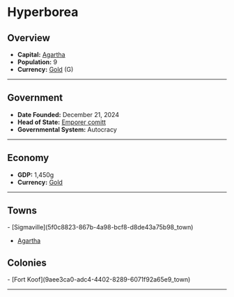 <!--UNDEDITED FILE, remove this entire line if this file has been edited!-->
# <!--NAME-->Hyperborea<!--NAME-->

## Overview

- **Capital:** <!--CAPITAL_LINK-->[Agartha](94793984-100c-4ad1-a974-19e5775801d5_town)<!--CAPITAL_LINK-->
- **Population:** <!--POPULATION-->9<!--POPULATION-->
- **Currency:** <!--CURRENCY_LINK-->[Gold](Gold_currency)<!--CURRENCY_LINK--> (<!--CURRENCY_ABV-->G<!--CURRENCY_ABV-->)

---

## Government

- **Date Founded:** <!--FOUNDED-->December 21, 2024<!--FOUNDED-->
- **Head of State:** <!--LEADER_TITLE_LINK-->[Emporer comitt](comitt_user)<!--LEADER_TITLE_LINK-->
- **Governmental System:** <!--GOVERNMENT-->Autocracy<!--GOVERNMENT-->

---

## Economy

- **GDP:** <!--GDP-->1,450g<!--GDP-->
- **Currency:** <!--CURRENCY_LINK-->[Gold](Gold_currency)<!--CURRENCY_LINK-->

---

## Towns

<!--TOWNS-->- [Sigmaville](5f0c8823-867b-4a98-bcf8-d8de43a75b98_town)
- [Agartha](94793984-100c-4ad1-a974-19e5775801d5_town)<!--TOWNS-->

## Colonies

<!--COLONIES-->- [Fort Koof](9aee3ca0-adc4-4402-8289-6071f92a65e9_town)<!--COLONIES-->

---